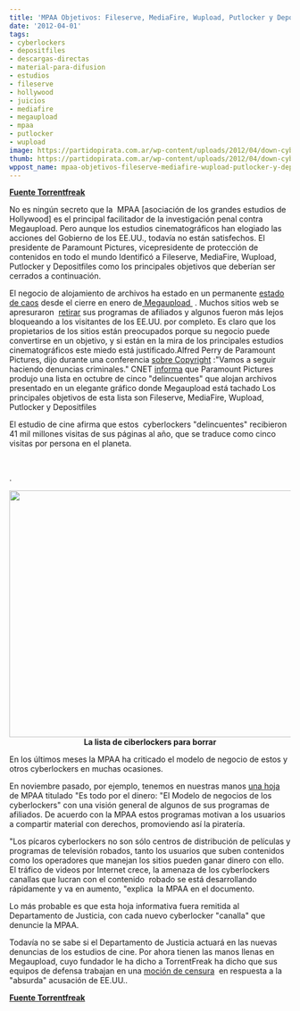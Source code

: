 ```yaml
---
title: 'MPAA Objetivos: Fileserve, MediaFire, Wupload, Putlocker y Depositfiles'
date: '2012-04-01'
tags:
- cyberlockers
- depositfiles
- descargas-directas
- material-para-difusion
- estudios
- fileserve
- hollywood
- juicios
- mediafire
- megaupload
- mpaa
- putlocker
- wupload
image: https://partidopirata.com.ar/wp-content/uploads/2012/04/down-cyberlockers.jpg
thumb: https://partidopirata.com.ar/wp-content/uploads/2012/04/down-cyberlockers-150x150.jpg
wppost_name: mpaa-objetivos-fileserve-mediafire-wupload-putlocker-y-depositfiles
---
```


<strong><a href="https://torrentfreak.com/mpaa-targets-fileserve-mediafire-wupload-putlocker-and-depositfiles-120331/" target="_blank">Fuente Torrentfreak</a></strong>

No es ningún secreto que la  MPAA [asociación de los grandes estudios de Hollywood] es el principal facilitador de la investigación penal contra Megaupload. Pero aunque los estudios cinematográficos han elogiado las acciones del Gobierno de los EE.UU., todavía no están satisfechos. El presidente de Paramount Pictures, vicepresidente de protección de contenidos en todo el mundo Identificó a Fileserve, MediaFire, Wupload, Putlocker y Depositfiles como los principales objetivos que deberían ser cerrados a continuación.

El negocio de alojamiento de archivos ha estado en un permanente <a href="http://torrentfreak.com/megaupload-shutdown-inflicts-pleasure-pain-on-cyberlockers-120330/">estado de caos</a> desde el cierre en enero de<a href="http://torrentfreak.com/megaupload-shut-down-120119/"> Megaupload </a> . Muchos sitios web se apresuraron  <a href="http://torrentfreak.com/cyberlocker-ecosystem-shocked-as-big-players-take-drastic-action-120123/">retirar</a> sus programas de afiliados y algunos fueron más lejos bloqueando a los visitantes de los EE.UU. por completo.
Es claro que los propietarios de los sitios están preocupados porque su negocio puede convertirse en un objetivo, y si están en la mira de los principales estudios cinematográficos este miedo está justificado.Alfred Perry de Paramount Pictures, dijo durante una conferencia <a href="http://www.oncopyright2012.com/">sobre Copyright</a> :"Vamos a seguir haciendo denuncias criminales."
CNET <a href="http://news.cnet.com/8301-31001_3-57407346-261/mpaa-wants-more-criminal-cases-brought-against-rogue-sites/">informa</a> que Paramount Pictures produjo una lista en octubre de cinco "delincuentes" que alojan archivos presentado en un elegante gráfico donde Megaupload está tachado Los principales objetivos de esta lista son Fileserve, MediaFire, Wupload, Putlocker y Depositfiles

El estudio de cine afirma que estos  cyberlockers "delincuentes" recibieron 41 mil millones visitas de sus páginas al año, que se traduce como cinco visitas por persona en el planeta.

&nbsp;

.
<p style="text-align: center;"><a href="https://partidopirata.com.ar/wp-content/uploads/2012/04/down-cyberlockers.jpg"><img class="aligncenter size-full wp-image-3710" title="Lista para borrar cyberlockers" src="https://partidopirata.com.ar/wp-content/uploads/2012/04/down-cyberlockers.jpg" alt="" width="610" height="442" /></a><strong>La lista de ciberlockers para borrar</strong></p>
En los últimos meses la MPAA ha criticado el modelo de negocio de estos y otros cyberlockers en muchas ocasiones.

En noviembre pasado, por ejemplo, tenemos en nuestras manos <a href="http://torrentfreak.com/mpaa-lashes-out-against-rogue-cyberlockers-111101/">una hoja</a> de MPAA titulado "Es todo por el dinero: "El Modelo de negocios de los cyberlockers" con una visión general de algunos de sus programas de afiliados. De acuerdo con la MPAA estos programas motivan a los usuarios a compartir material con derechos, promoviendo así la piratería.

"Los pícaros cyberlockers no son sólo centros de distribución de películas y programas de televisión robados, tanto los usuarios que suben contenidos como los operadores que manejan los sitios pueden ganar dinero con ello. El tráfico de videos por Internet crece, la amenaza de los cyberlockers canallas que lucran con el contenido  robado se está desarrollando rápidamente y va en aumento, "explica  la MPAA en el documento.

Lo más probable es que esta hoja informativa fuera remitida al Departamento de Justicia, con cada nuevo cyberlocker "canalla" que denuncie la MPAA.

Todavía no se sabe si el Departamento de Justicia actuará en las nuevas denuncias de los estudios de cine. Por ahora tienen las manos llenas en Megaupload, cuyo fundador le ha dicho a TorrentFreak ha dicho que sus equipos de defensa trabajan en una <a href="http://torrentfreak.com/kim-dotcom-the-us-government-is-wrong-heres-why-120326/">moción de censura</a>  en respuesta a la "absurda" acusación de EE.UU..

<strong><a href="https://torrentfreak.com/mpaa-targets-fileserve-mediafire-wupload-putlocker-and-depositfiles-120331/" target="_blank">Fuente Torrentfreak</a></strong>
